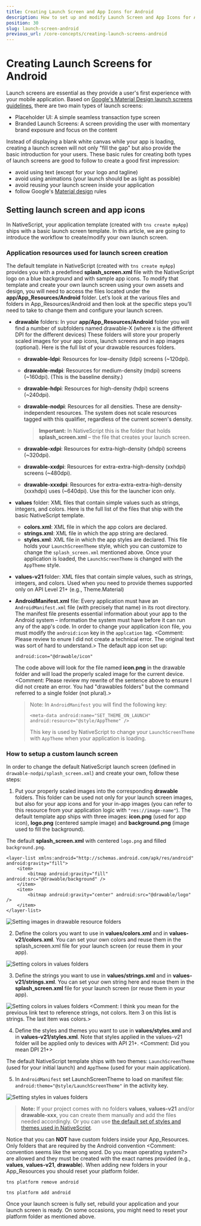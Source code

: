 ```yaml
---
title: Creating Launch Screen and App Icons for Android
description: How to set up and modify Launch Screen and App Icons for Android
position: 30
slug: launch-screen-android
previous_url: /core-concepts/creating-launch-screens-android
---
```


# Creating Launch Screens for Android 

Launch screens are essential as they provide a user's first experience with your mobile application.
Based on [Google's Material Design launch screens guidelines](https://material.google.com/patterns/launch-screens.html#launch-screens-branded-launch), there are two 
main types of launch screens:

- Placeholder UI: A simple seamless transaction type screen
- Branded Launch Screens: A screen providing the user with momentary brand exposure and focus on the content

Instead of displaying a blank white canvas while your app is loading, 
creating a launch screen will not only "fill the gap" but also provide the basic introduction
for your users. These basic rules for creating both types of launch screens 
are good to follow to create a good first impression:

- avoid using text (except for your logo and tagline)
- avoid using animations (your launch should be as light as possible)
- avoid reusing your launch screen inside your application
- follow Google's [Material design](https://material.google.com) rules

## Setting launch screen and app icons

In NativeScript, your application template (created with `tns create myApp`) ships with a basic launch screen template.
In this article, we are going to introduce the workflow to create/modify your own launch screen.

### Application resources used for launch screen creation

The default template in NativeScript (created with `tns create myApp`) provides you with a predefined 
**splash_screen.xml** file with the NativeScript logo on a blue background and with sample app icons. 
To modify that template and create your own launch screen using your own assets and design, you will need to access
the files located under the **app/App_Resources/Android** folder.
Let’s look at the various files and folders in App_Resources/Android 
and then look at the specific steps you’ll need to take to change them and configure your launch screen.

* **drawable** folders: In your **app/App_Resources/Android** folder you will find a number of subfolders named drawable-X (where x is the different DPI for the different devices)
These folders will store your properly scaled images for your app icons, launch screens and in app images (optional).
Here is the full list of your drawable resources folders.

    * **drawable-ldpi**: Resources for low-density (ldpi) screens (~120dpi).
    * **drawable-mdpi**: Resources for medium-density (mdpi) screens (~160dpi). (This is the baseline density.)
    * **drawable-hdpi**: Resources for high-density (hdpi) screens (~240dpi).
    * **drawable-nodpi**: Resources for all densities. These are density-independent resources. The system does not scale resources tagged with this qualifier, regardless of the current screen's density.
        > **Important:** In NativeScript this is the folder that holds **splash_screen.xml** &ndash; the file that creates your launch screen. 
    
    * **drawable-xdpi**: Resources for extra-high-density (xhdpi) screens (~320dpi).
    * **drawable-xxdpi**: Resources for extra-extra-high-density (xxhdpi) screens (~480dpi).
    * **drawable-xxxdpi**: Resources for extra-extra-extra-high-density (xxxhdpi) uses (~640dpi). Use this for the launcher icon only.

* **values** folder: XML files that contain simple values such as strings, integers, and colors.
Here is the full list of the files that ship with the basic NativeScript template.  

    * **colors.xml**: XML file in which the app colors are declared.
    * **strings.xml**: XML file in which the app string are declared.
    * **styles.xml**: XML file in which the app styles are declared. 
    This file holds your `LaunchScreenTheme` style, 
    which you can customize to change the `splash_screen.xml` mentioned above.
    Once your application is loaded, the `LaunchScreenTheme` is changed with the `AppTheme` style.

* **values-v21** folder: XML files that contain simple values, such as strings, integers, and colors.
Used when you need to provide themes supported only on API Level 21+ (e.g., Theme.Material)   

* **AndroidManifest.xml** file: Every application must have an `AndroidManifest.xml` file (with precisely that name) 
in its root directory. The manifest file presents essential information about your app to the Android system &ndash; 
information the system must have before it can run any of the app's code.
In order to change your application icon file, you must modify the `android:icon` key in the `applcation` tag. <Comment: Please review to enure I did not create a technical error. The original text was sort of hard to understand.>
The default app icon set up:

    `android:icon="@drawable/icon"`

    The code above will look for the file named __icon.png__ in the drawable folder and will load the properly scaled image for the current device. <Comment: Please review my rewrite of the sentence above to ensure I did not create an error. You had "drawables folders" but the command referred to a single folder (not plural).> 

    > Note: In `AndroidManifest` you will find the following key: 
    >
    >`<meta-data android:name="SET_THEME_ON_LAUNCH" android:resource="@style/AppTheme" />`
    >
    > This key is used by NativeScript to change your `LaunchScreenTheme` with `AppTheme` when your application is loading. 

### How to setup a custom launch screen

In order to change the default NativeScript launch screen (defined in `drawable-nodpi/splash_screen.xml`) and create your own, follow these steps:

1. Put your properly scaled images into the corresponding **drawable** folders.
This folder can be used not only for your launch screen images, but also for your app icons and for your
in-app images (you can refer to this resource from your application logic with `"res://image-name"`).
The default template app ships with three images: **icon.png** (used for app icon), **logo.png** (centered sample image)
and **background.png** (image used to fill the background).

The default **splash_screen.xml** with centered `logo.png` and filled `background.png`.

```
<layer-list xmlns:android="http://schemas.android.com/apk/res/android" android:gravity="fill">
    <item>
        <bitmap android:gravity="fill" android:src="@drawable/background" />
    </item>
    <item>
        <bitmap android:gravity="center" android:src="@drawable/logo" />
    </item>
</layer-list>
```

![Setting images in drawable resource folders](../img/launch-screen/android/launch-android-005.png "Setting images in drawable resource folders")

2. Define the colors you want to use in **values/colors.xml** and in **values-v21/colors.xml**.
You can set your own colors and reuse them in the splash_screen.xml file for your launch screen (or reuse them in your app).

![Setting colors in values folders](../img/launch-screen/android/launch-android-002.png "Setting colors in values folders")

3. Define the strings you want to use in **values/strings.xml** and in **values-v21/strings.xml**.
You can set your own string here and reuse them in the **splash_screen.xml** file for your launch screen (or reuse them in your app).

![Setting colors in values folders](../img/launch-screen/android/launch-android-003.png "Setting colors in values folders")
<Comment: I think you mean for the previous link text to reference strings, not colors. Item 3 on this list is strings. The last item was colors.>

4. Define the styles and themes you want to use in **values/styles.xml** and in **values-v21/styles.xml**.
Note that styles applied in the values-v21 folder will be applied only to devices with API 21+. <Comment: Did you mean DPI 21+>

The default NativeScript template ships with two themes: `LaunchScreenTheme` (used for your initial launch)
and `AppTheme` (used for your main application).

5. In `AndroidManifest` set LaunchScreenTheme to load on manifest file:
`android:theme="@style/LaunchScreenTheme"` in the activity key.

![Setting styles in values folders](../img/launch-screen/android/launch-android-004.png "Setting styles in values folders")

> **Note:** If your project comes with no folders **values**, **values-v21** and/or **drawable-xxx**, you can create
them manually and add the files needed accordingly. Or you can use [the default set of styles and themes used in NativeScript](https://github.com/NativeScript/nativescript-marketplace-demo/tree/production/app/App_Resources/Android). 

Notice that you can **NOT** have custom folders inside your App_Resources.
Only folders that are required by the Android convention <Comment: convention seems like the wrong word. Do you mean operating system?> are allowed and they must be created with the exact names
provided (e.g., **values**, **values-v21**, **drawable**). When adding new folders in your App_Resources you should reset your
platform folder.

`tns platform remove android`

`tns platform add android`

Once your launch screen is fully set, rebuild your application and your launch screen is ready.
On some occasions, you might need to reset your platform folder as mentioned above.
